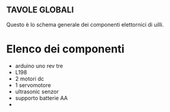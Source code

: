 TAVOLE GLOBALI
--------------

Questo è lo schema generale dei componenti elettornici di uilli.

Elenco dei componenti
====================
* arduino uno rev tre
* L198
* 2 motori dc
* 1 servomotore
* ultrasonic senzor
* supporto batterie AA
* 
